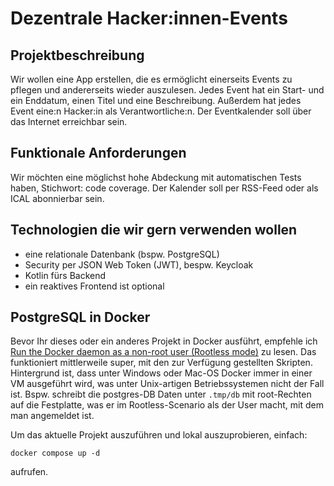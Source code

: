 # Dezentrale Hacker:innen-Events
## Projektbeschreibung

Wir wollen eine App erstellen, die es ermöglicht einerseits Events zu pflegen und andererseits wieder auszulesen. Jedes Event hat ein Start- und ein Enddatum, einen Titel und eine Beschreibung. Außerdem hat jedes Event eine:n Hacker:in als Verantwortliche:n. Der Eventkalender soll über das Internet erreichbar sein.

## Funktionale Anforderungen

Wir möchten eine möglichst hohe Abdeckung mit automatischen Tests haben, Stichwort: code coverage. Der Kalender soll per RSS-Feed oder als ICAL abonnierbar sein.

## Technologien die wir gern verwenden wollen

- eine relationale Datenbank (bspw. PostgreSQL)
- Security per JSON Web Token (JWT), bespw. Keycloak
- Kotlin fürs Backend
- ein reaktives Frontend ist optional

## PostgreSQL in Docker

Bevor Ihr dieses oder ein anderes Projekt in Docker ausführt, empfehle ich [Run the Docker daemon as a non-root user (Rootless mode)](https://docs.docker.com/engine/security/rootless/) zu lesen. Das funktioniert mittlerweile super, mit den zur Verfügung gestellten Skripten. Hintergrund ist, dass unter Windows oder Mac-OS Docker immer in einer VM ausgeführt wird, was unter Unix-artigen Betriebssystemen nicht der Fall ist. Bspw. schreibt die postgres-DB Daten unter `.tmp/db` mit root-Rechten auf die Festplatte, was er im Rootless-Scenario als der User macht, mit dem man angemeldet ist.

Um das aktuelle Projekt auszuführen und lokal auszuprobieren, einfach:

```shell
docker compose up -d
```

aufrufen.